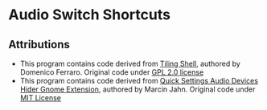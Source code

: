 # Audio Switch Shortcuts



## Attributions

- This program contains code derived from [Tiling Shell](https://github.com/domferr/tilingshell/tree/main),
  authored by Domenico Ferraro. Original code under
  [GPL 2.0 license](https://github.com/domferr/tilingshell/tree/main?tab=GPL-2.0-1-ov-file#readme)
- This program contains code derived from [Quick Settings Audio Devices Hider Gnome Extension](https://github.com/marcinjahn/gnome-quicksettings-audio-devices-hider-extension),
  authored by Marcin Jahn. Original code under
  [MIT License](https://github.com/marcinjahn/gnome-quicksettings-audio-devices-hider-extension?tab=MIT-1-ov-file#readme)